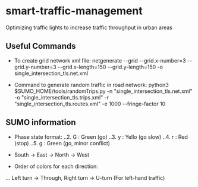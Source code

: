 # smart-traffic-management
Optimizing traffic lights to increase traffic throughput in urban areas

## Useful Commands

* To create grid network xml file:
    netgenerate --grid --grid.x-number=3 --grid.y-number=3 --grid.x-length=150 --grid.y-length=150 -o single_intersection_tls.net.xml

* Command to generate random traffic in road network:
    python3 $SUMO_HOME/tools/randomTrips.py -n "single_intersection_tls.net.xml" -o "single_intersection_tls.trips.xml" -r "single_intersection_tls.routes.xml" -e 1000 --fringe-factor 10

## SUMO information

* Phase state format:
..2. G : Green (go)
..3. y : Yello (go slow)
..4. r : Red (stop)
..5. g : Green (go, minor conflict)

* South -> East -> North -> West

* Order of colors for each direction:

... Left turn -> Through, Right turn -> U-turn (For left-hand traffic)



